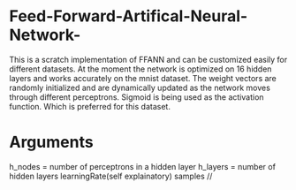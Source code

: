 # Feed-Forward-Artifical-Neural-Network-
This is a scratch implementation of FFANN and can be  customized easily for different datasets. At the moment the network is optimized on 16 hidden layers and works accurately on the mnist dataset. 
The weight vectors are randomly initialized and are dynamically updated as the network moves through different perceptrons.
Sigmoid is being used as the activation function. Which is preferred for this dataset.

# Arguments
h_nodes = number of perceptrons in a hidden layer
h_layers = number of hidden layers
learningRate(self explainatory)
samples    //
